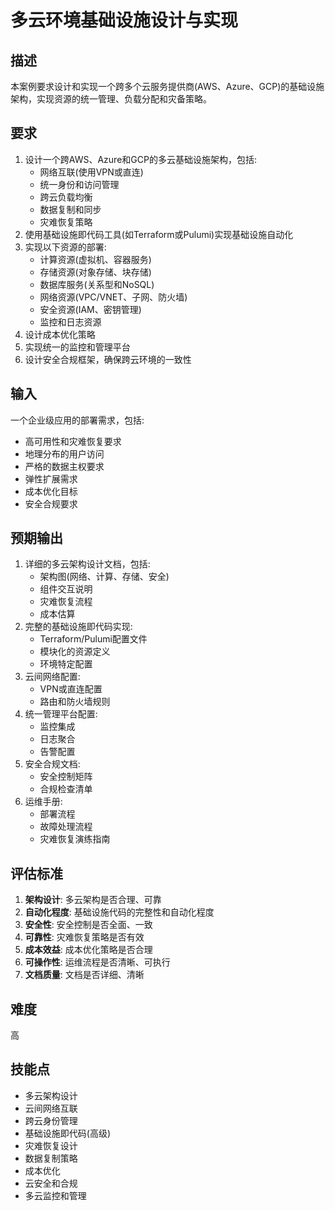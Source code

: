 # 多云环境基础设施设计与实现

## 描述

本案例要求设计和实现一个跨多个云服务提供商(AWS、Azure、GCP)的基础设施架构，实现资源的统一管理、负载分配和灾备策略。

## 要求

1. 设计一个跨AWS、Azure和GCP的多云基础设施架构，包括:
   - 网络互联(使用VPN或直连)
   - 统一身份和访问管理
   - 跨云负载均衡
   - 数据复制和同步
   - 灾难恢复策略
2. 使用基础设施即代码工具(如Terraform或Pulumi)实现基础设施自动化
3. 实现以下资源的部署:
   - 计算资源(虚拟机、容器服务)
   - 存储资源(对象存储、块存储)
   - 数据库服务(关系型和NoSQL)
   - 网络资源(VPC/VNET、子网、防火墙)
   - 安全资源(IAM、密钥管理)
   - 监控和日志资源
4. 设计成本优化策略
5. 实现统一的监控和管理平台
6. 设计安全合规框架，确保跨云环境的一致性

## 输入

一个企业级应用的部署需求，包括:
- 高可用性和灾难恢复要求
- 地理分布的用户访问
- 严格的数据主权要求
- 弹性扩展需求
- 成本优化目标
- 安全合规要求

## 预期输出

1. 详细的多云架构设计文档，包括:
   - 架构图(网络、计算、存储、安全)
   - 组件交互说明
   - 灾难恢复流程
   - 成本估算
2. 完整的基础设施即代码实现:
   - Terraform/Pulumi配置文件
   - 模块化的资源定义
   - 环境特定配置
3. 云间网络配置:
   - VPN或直连配置
   - 路由和防火墙规则
4. 统一管理平台配置:
   - 监控集成
   - 日志聚合
   - 告警配置
5. 安全合规文档:
   - 安全控制矩阵
   - 合规检查清单
6. 运维手册:
   - 部署流程
   - 故障处理流程
   - 灾难恢复演练指南

## 评估标准

1. **架构设计**: 多云架构是否合理、可靠
2. **自动化程度**: 基础设施代码的完整性和自动化程度
3. **安全性**: 安全控制是否全面、一致
4. **可靠性**: 灾难恢复策略是否有效
5. **成本效益**: 成本优化策略是否合理
6. **可操作性**: 运维流程是否清晰、可执行
7. **文档质量**: 文档是否详细、清晰

## 难度

高

## 技能点

- 多云架构设计
- 云间网络互联
- 跨云身份管理
- 基础设施即代码(高级)
- 灾难恢复设计
- 数据复制策略
- 成本优化
- 云安全和合规
- 多云监控和管理